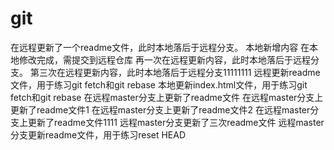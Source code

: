 # git
在远程更新了一个readme文件，此时本地落后于远程分支。
本地新增内容
在本地修改完成，需提交到远程仓库
再一次在远程更新内容，此时本地落后于远程分支。
第三次在远程更新内容，此时本地落后于远程分支11111111
远程更新readme文件，用于练习git fetch和git rebase
本地更新index.html文件，用于练习git fetch和git rebase
在远程master分支上更新了readme文件
在远程master分支上更新了readme文件1
在远程master分支上更新了readme文件2
在远程master分支上更新了readme文件1111
远程master分支更新了三次readme文件
远程master分支更新readme文件，用于练习reset HEAD
